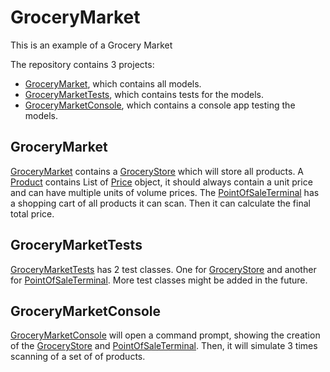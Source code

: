 # GroceryMarket
This is an example of a Grocery Market

The repository contains 3 projects:
- [GroceryMarket](<./GroceryMarket>), which contains all models.
- [GroceryMarketTests](<./GroceryMarketTests>), which contains tests for the models.
- [GroceryMarketConsole](<./GroceryMarketConsole>), which contains a console app testing the models.

GroceryMarket
-------------
[GroceryMarket](<./GroceryMarket>) contains a [GroceryStore](<./GroceryMarket/Models/GroceryStore.cs>) which will store all products.
A [Product](<./GroceryMarket/Models/Product.cs>) contains List of [Price](<./GroceryMarket/Models/Price.cs>) object,
it should always contain a unit price and can have multiple units of volume prices.
The [PointOfSaleTerminal](<./GroceryMarket/Models/PointOfSaleTerminal.cs>) has a shopping cart of all products it can scan. Then it can calculate the final total price.

GroceryMarketTests
-----------------
[GroceryMarketTests](<./GroceryMarketTests>) has 2 test classes.
One for [GroceryStore](<./GroceryMarket/Models/GroceryStore.cs>) and another for [PointOfSaleTerminal](<./GroceryMarket/Models/PointOfSaleTerminal.cs>).
More test classes might be added in the future.

GroceryMarketConsole
--------------------
[GroceryMarketConsole](<./GroceryMarketConsole>) will open a command prompt,
showing the creation of the [GroceryStore](<./GroceryMarket/Models/GroceryStore.cs>) and [PointOfSaleTerminal](<./GroceryMarket/Models/PointOfSaleTerminal.cs>).
Then, it will simulate 3 times scanning of a set of of products.


